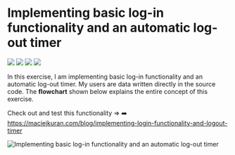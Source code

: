 # Implementing basic log-in functionality and an automatic log-out timer
<span><img src="https://img.shields.io/badge/Adobe%20XD-470137?style=for-the-badge&logo=Adobe%20XD&logoColor=#FF61F6" /> </span> 
<span><img src="https://img.shields.io/badge/HTML5-E34F26?style=for-the-badge&logo=html5&logoColor=white" /> </span> 
<span><img src="https://img.shields.io/badge/Sass-CC6699?style=for-the-badge&logo=sass&logoColor=white" /> </span> 
<span><img src="https://img.shields.io/badge/JavaScript-323330?style=for-the-badge&logo=javascript&logoColor=F7DF1E" /> </span>

In this exercise, I am implementing basic log-in functionality and an automatic log-out timer. My users are
data written directly in the source code. The <b>flowchart</b> shown below explains the entire concept of
this exercise. 

Check out and test this functionality => ➡️ https://maciejkuran.com/blog/implementing-login-functionality-and-logout-timer


![Implementing basic log-in functionality and an automatic log-out timer](https://user-images.githubusercontent.com/103118542/174449340-d02d0327-3bee-4e77-93e5-e48fb8865094.png)
